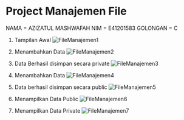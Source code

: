 # Project Manajemen File

NAMA = AZIZATUL MASHWAFAH
NIM = E41201583
GOLONGAN = C

1. Tampilan Awal
![FileManajemen1](https://user-images.githubusercontent.com/75109998/138541534-f344f2fe-639b-4d07-9ec5-943275d76bd7.jpg)

2. Menambahkan Data
![FileManajemen2](https://user-images.githubusercontent.com/75109998/138541614-159d9a5a-6740-4192-84fe-44c2c5b90120.jpg)

3. Data Berhasil disimpan secara private
![FileManajemen3](https://user-images.githubusercontent.com/75109998/138541647-d4114add-509b-4f4e-8b77-58638ad1fda7.jpg)

4. Menambahkan Data
![FileManajemen4](https://user-images.githubusercontent.com/75109998/138541662-281d8548-f03f-4a2c-b670-d2c31bc822ce.jpg)

5. Data berhasil disimpan secara public
![FileManajemen5](https://user-images.githubusercontent.com/75109998/138541708-1083c256-fc44-4989-977b-da6a3b9e9605.jpg)

6. Menampilkan Data Public
![FileManajemen6](https://user-images.githubusercontent.com/75109998/138541782-e043f061-fcba-4cc3-86b5-017e6d2253d9.jpg)

7. Menampilkan Data Private
![FileManajemen7](https://user-images.githubusercontent.com/75109998/138541788-582034f2-b5c0-471b-80e4-5700762e2c75.jpg)


